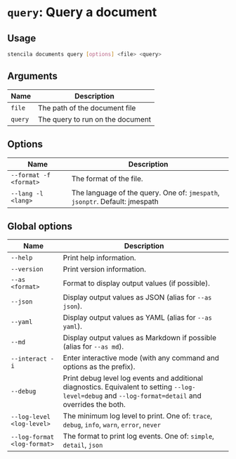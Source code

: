 <!-- Generated from doc comments in Rust. Do not edit. -->

# `query`: Query a document

## Usage

```sh
stencila documents query [options] <file> <query>
```




## Arguments

| Name | Description |
| --- | --- |
| `file` | The path of the document file |
| `query` | The query to run on the document |

## Options

| Name | Description |
| --- | --- |
| `--format -f <format>` | The format of the file. |
| `--lang -l <lang>` | The language of the query. One of: `jmespath`, `jsonptr`. Default: jmespath |

## Global options

| Name | Description |
| --- | --- |
| `--help` | Print help information. |
| `--version` | Print version information. |
| `--as <format>` | Format to display output values (if possible). |
| `--json` | Display output values as JSON (alias for `--as json`). |
| `--yaml` | Display output values as YAML (alias for `--as yaml`). |
| `--md` | Display output values as Markdown if possible (alias for `--as md`). |
| `--interact -i` | Enter interactive mode (with any command and options as the prefix). |
| `--debug` | Print debug level log events and additional diagnostics. Equivalent to setting `--log-level=debug` and `--log-format=detail` and overrides the both. |
| `--log-level <log-level>` | The minimum log level to print. One of: `trace`, `debug`, `info`, `warn`, `error`, `never` |
| `--log-format <log-format>` | The format to print log events. One of: `simple`, `detail`, `json` |
